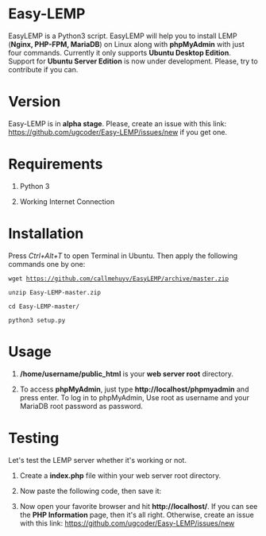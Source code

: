 # Easy-LEMP
EasyLEMP is a Python3 script. EasyLEMP will help you to install LEMP (<b>Nginx, PHP-FPM, MariaDB</b>) on Linux along with <b>phpMyAdmin</b> with just four commands. Currently it only supports <b>Ubuntu Desktop Edition</b>. Support for <b>Ubuntu Server Edition</b> is now under development. Please, try to contribute if you can.

# Version
Easy-LEMP is in <b>alpha stage</b>. Please, create an issue with this link: https://github.com/ugcoder/Easy-LEMP/issues/new if you get one.

# Requirements
1. Python 3

2. Working Internet Connection

# Installation
Press <i>Ctrl+Alt+T</i> to open Terminal in Ubuntu. Then apply the following commands one by one:

<code>wget https://github.com/callmehuyv/EasyLEMP/archive/master.zip</code>

<code>unzip Easy-LEMP-master.zip</code>

<code>cd Easy-LEMP-master/</code>

<code>python3 setup.py</code>

# Usage
1. <b>/home/username/public_html</b> is your <b>web server root</b> directory.

2. To access <b>phpMyAdmin</b>, just type <b>http://localhost/phpmyadmin</b> and press enter. To log in to phpMyAdmin, Use root as username and your MariaDB root password as password.

# Testing
Let's test the LEMP server whether it's working or not.

1. Create a <b>index.php</b> file within your web server root directory.

2. Now paste the following code, then save it: <code><?php phpinfo(); ?></code>

3. Now open your favorite browser and hit <b>http://localhost/</b>. If you can see the <b>PHP Information</b> page, then it's all right. Otherwise, create an issue with this link: https://github.com/ugcoder/Easy-LEMP/issues/new